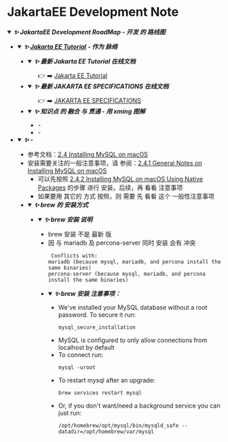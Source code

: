# JakartaEE Development Note

<details open>
    <summary>
        <i><b>✨ JakartaEE Development RoadMap - 开发 的 路线图</b></i>
    </summary>
    <a id="jakartaee-development-note"></a>
    <ul type="disc">
        <li>
            <details open>
                <summary>
                    <i><b>✨ <a href="https://jakartaee.github.io/jakartaee-documentation/jakartaee-tutorial/current/index.html">Jakarta EE Tutorial</a> - 作为 脉络</b></i>
                </summary>
                <ul type="disc">
                    <li>
                        <details open>
                            <summary>
                                <i><b>✨ 最新 Jakarta EE Tutorial 在线文档</b></i>
                            </summary>
                            <ul type="disc">
                                👉  ➡️  <a href="https://jakartaee.github.io/jakartaee-documentation/jakartaee-tutorial/current/index.html">Jakarta EE Tutorial</a>
                            </ul>
                        </details>
                    </li>
                    <li>
                        <details open>
                            <summary>
                                <i><b>✨ 最新 JAKARTA EE SPECIFICATIONS 在线文档</b></i>
                            </summary>
                            <ul type="disc">
                                👉  ➡️  <a href="https://jakarta.ee/specifications/">JAKARTA EE SPECIFICATIONS</a>
                            </ul>
                        </details>
                    </li>
                    <li>
                        <details open>
                            <summary>
                                <i><b>✨ 知识点 的 融合 与 贯通 - 用 xming 图解</b></i>
                            </summary>
                            <ul type="disc">
                                <li> - </li>
                                <li> - </li>
                            </ul>
                        </details>
                    </li>
                </ul>
            </details>
        </li>
        <li>
            <details open>
                <summary>
                    <i><b>✨ - </b></i>
                </summary>
                <ul type="disc">
                    <li>参考文档：<a href="https://dev.mysql.com/doc/refman/8.3/en/macos-installation.html">2.4 Installing MySQL on macOS</a></li>
                    <li>安装需要关注的一般注意事项，请 参阅：<a href="https://dev.mysql.com/doc/refman/8.3/en/macos-installation-notes.html">2.4.1 General Notes on Installing MySQL on macOS</a><br>
                        <ul>
                            <li>可以先按照 <a href="#mysql-install-on-macos-using-native-packages">2.4.2 Installing MySQL on macOS Using Native Packages</a> 的步骤 进行 安装，后续，再 看看 注意事项</li>
                            <li>如果要用 其它的 方式 按照，则 需要 先 看看 这个 一般性注意事项</li>
                        </ul>
                    </li>
                    <li>
                        <details open>
                            <summary>
                                <i><b>✨ brew 的 安装方式</b></i>
                            </summary>
                            <a id="mysql-install-by-brew-mode" ></a>
                            <ul type="disc">
                                <li>
                                    <details open>
                                        <summary>
                                            <i><b>✨ brew 安装 说明</b></i>
                                        </summary>
                                        <a id="explanation-for-mysql-install-by-brew-mode" ></a>
                                        <ul type="disc">
                                            <li>brew 安装 不是 最新 版</li>
                                            <li>因 与 mariadb 及 percona-server 同时 安装 会有 冲突
                                                <pre><code> Conflicts with:
mariadb (because mysql, mariadb, and percona install the same binaries)
percona-server (because mysql, mariadb, and percona install the same binaries)</code></pre>
                                            </li>
                                            <li>
                                                <details open>
                                                    <summary>
                                                        <i><b>✨ brew 安装 注意事项：</b></i>
                                                    </summary>
                                                    <a id="mysql-install-with-brew-note" ></a>
                                                    <ul type="disc">
                                                        <li>We've installed your MySQL database without a root password. To secure it run:
                                                            <pre><code>mysql_secure_installation</code></pre>
                                                        </li>
                                                        <li>MySQL is configured to only allow connections from localhost by default</li>
                                                        <li>To connect run:
                                                            <pre><code>mysql -uroot</code></pre>
                                                        </li>
                                                        <li>To restart mysql after an upgrade:
                                                            <pre><code>brew services restart mysql</code></pre>
                                                        </li>
                                                        <li>Or, if you don't want/need a background service you can just run:
                                                            <pre><code>/opt/homebrew/opt/mysql/bin/mysqld_safe --datadir=/opt/homebrew/var/mysql</code></pre>
                                                        </li>
                                                    </ul>
                                                </details>
                                            </li>
                                        </ul>
                                    </details>
                                </li>
